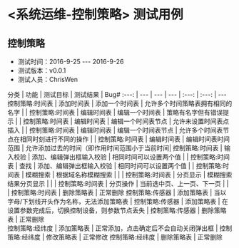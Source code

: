 # <系统运维-控制策略> 测试用例

## 控制策略

- 测试时间：2016-9-25 ---  2016-9-26
- 测试版本：v0.0.1
- 测试人员：ChrisWen

分类 | 功能 | 测试目标 | 测试结果 | Bug#
:---: | --- | --- | --- | :---: | :---: | ---
控制策略:时间表 | 添加时间表 | 添加一个时间表 | 允许多个时间策略表拥有相同的名字 |  |
控制策略:时间表 | 编辑时间表 | 编辑一个时间表 | 策略有名字但有错误提示 |  |
控制策略:时间表 | 编辑时间表 | 编辑一个时间表节点 | 允许未设置时间表点插入 |  |
控制策略:时间表 | 编辑时间表 | 编辑一个时间表节点 | 允许多个时间表节点在相同时刻进行不同的操作 |  |
控制策略:时间表 | 编辑时间表 | 编辑时间表时间范围 | 允许添加过去的时间（即作用时间范围小于当前时间| 
控制策略:时间表 | 输入校验 | 添加、编辑弹出框输入校验 | 相同时间可以设置两个值 |  |
控制策略:时间表 | 查找 | 添加、编辑弹出框输入校验 | 相同时间可以设置两个值 |  |
控制策略:时间表 | 模糊搜索 | 根据域名称模糊搜索 |  |  |
控制策略:时间表 | 分页显示 | 模糊搜索结果分页显示 |  |  |
控制策略:时间表 | 分页操作 | 当前选中页、上一页、下一页 |  |  |
控制策略:时间表 | 删除策略表 | 正常删除
控制策略:传感器 | 添加策略表 | 当以字母/下划线开头作为名称，无法添加策略表 |
控制策略:传感器 | 添加策略表 | 在设置参数完成后，切换控制设备，则参数节点丢失 |
控制策略:传感器 | 删除策略表 | 正常删除  
控制策略:经纬度 | 添加策略表 | 正常添加，点击确定后不会自动关闭弹出框 |
控制策略:经纬度 | 修改策略表 | 正常修改 
控制策略:经纬度 | 删除策略表 | 正常删除
